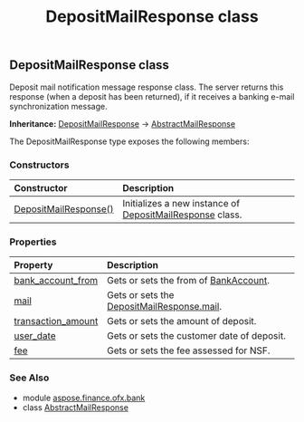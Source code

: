 ﻿---
title: DepositMailResponse class
second_title: Aspose.Finance for Python via .NET API References
description: 
type: docs
weight: 170
url: /python-net/aspose.finance.ofx.bank/depositmailresponse/
is_root: false
---

## DepositMailResponse class

Deposit mail notification message response class. The server returns this response (when a deposit has been returned), if it receives a banking e-mail synchronization message.



**Inheritance:** [DepositMailResponse](/finance/python-net/aspose.finance.ofx.bank/depositmailresponse) → 
[AbstractMailResponse](/finance/python-net/aspose.finance.ofx.bank/abstractmailresponse)



The DepositMailResponse type exposes the following members:

### Constructors
| Constructor | Description |
| :- | :- |
| [DepositMailResponse()](/finance/python-net/aspose.finance.ofx.bank/depositmailresponse/__init__/#) | Initializes a new instance of [DepositMailResponse](/finance/python-net/aspose.finance.ofx.bank/depositmailresponse) class. |


### Properties
| Property | Description |
| :- | :- |
| [bank_account_from](/finance/python-net/aspose.finance.ofx.bank/depositmailresponse/bank_account_from) | Gets or sets the from of [BankAccount](/finance/python-net/aspose.finance.ofx/bankaccount). |
| [mail](/finance/python-net/aspose.finance.ofx.bank/depositmailresponse/mail) | Gets or sets the [DepositMailResponse.mail](/finance/python-net/aspose.finance.ofx.bank/depositmailresponse#mail). |
| [transaction_amount](/finance/python-net/aspose.finance.ofx.bank/depositmailresponse/transaction_amount) | Gets or sets the amount of deposit. |
| [user_date](/finance/python-net/aspose.finance.ofx.bank/depositmailresponse/user_date) | Gets or sets the customer date of deposit. |
| [fee](/finance/python-net/aspose.finance.ofx.bank/depositmailresponse/fee) | Gets or sets the fee assessed for NSF. |


### See Also

* module [aspose.finance.ofx.bank](../)
* class [AbstractMailResponse](/finance/python-net/aspose.finance.ofx.bank/abstractmailresponse)
